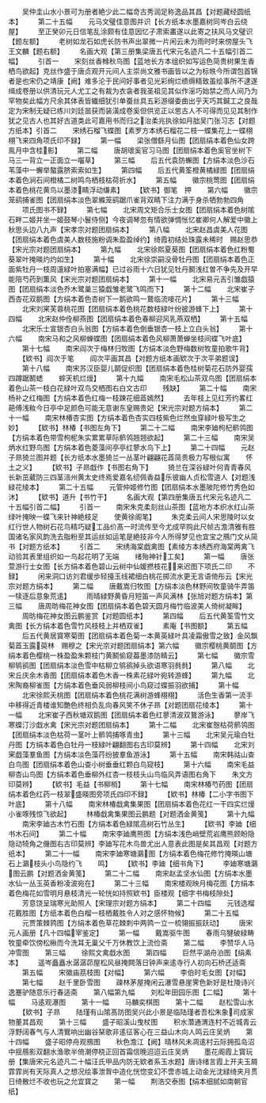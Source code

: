 <!-- { "loadSidebar": true } -->
　　吴仲圭山水小景可为册者絶少此二幅竒古秀润足称逸品其昌【对题藏经圆纸本】
　　第二十五幅
　　元马文璧佳意图并识【长方纸本水墨嘉树同岑白云绕屋】
　　至正癸卯元日信笔乱涂颇有佳意因忆子肃索畵遂以此寄之扶风马文璧识【题左额】
　　老树如龙石如虎长防书声出翠微一片闲云未为雨时时来傍屋头飞王文麟【题右额】
　　名画大观【第三册集梁唐五代宋元名迹凡二十五幅引首二幅】
　　引首一
　　宋刻丝香橼秋鸟图【蓝地长方本组织如写运色简贵树果生香栖鸟欲起】克丝作盛于唐贞观开元间人主崇尚文雅书画皆以之为标帙今所谓包首锦者是也宋仍之靖康【阙】难多沦于民间好事者见光彩绚烂缋缛精致虽绘事所不逮遂缉成卷册以供清玩元人尤工之有裁为衣衾者我圣祖见其似作滛巧始禁之而人间乃为罕物矣此幅方尺余其体表皆纎细犹引单蚕丝具五彩游缀委曲出乎天巧其鍼工之良哉定为宋制无疑已练川刘廷噐获而装潢成卷奚但供览正以思古人不可得而见见其制作犹之见古人也其好古道类此可嘉用书而归之治柔兆执徐如月朏吴门张习志【对题方纸本】引首二
　　宋绣石榴飞蝶图【素罗方本绣石榴花二枝一蝶集花上一蝶栩栩飞来四角项氏印不録】
　　第一幅
　　梁张僧繇月仙图【团扇绢本着色仙女跨鳯月中含桂影】
　　第二幅
　　唐胡瓌奚官习马图【团扇绢本着色奚官坐树下马三一背立一正面立一囓草】
　　第三幅
　　后五代袁防蠏图【方绢本淡色沙石苇藻中一蠏举螯露脐索索如生】
　　第四幅
　　后五代黄筌橙黄橘緑图【团扇绢本着色涧石间橙橘二树鸣鸟栖枝枯荷折水】
　　第五幅
　　徽宗桃莺图【团扇绢本着色桃花黄鸟以墨漆睛浮动缣素】
　　【欵书】御笔　押
　　第六幅
　　徽宗笼鹞捕雀图【团扇绢本淡色翠縧笼鹞踞爪雀背双睛下注力满于身杀牺勃勃四角
　　项氏图书不録】
　　第七幅
　　北宋周文矩合乐士女图【团扇绢本着色树隂石畔二姬并坐一姬鼓琴小鬟侍侧】今夜调琴忽有情欲弹惆怅忆崔卿何人解爱中徽上秋思头边八九声【宋孝宗对题团扇绢本】
　　第八幅
　　北宋赵昌虞美人花图【团扇绢本着色虞美人数枝施粉调朱盈盈绰约】绮霞初结处珠露未稀时　赐赵思恭【宋光宗对题团扇绢本】
　　第九幅
　　北宋徐熙夏葵图【团扇绢本着色红粉蜀葵翠叶掩暎灼灼如生】
　　第十幅
　　北宋徐崇嗣没骨牡丹图【团扇绢本着色正面紫牡丹一枝周邅緑叶拍塞满幅】已过谷雨十六日犹见牡丹鬭浅红曽不争先及开早能陪芍药到薫风【宋光宗对题团扇绢本】
　　第十一幅
　　北宋易元吉引雏戯猿图【团扇绢本淡色乔木鹭巢三猿戯雏老鹭飞鸣而下】
　　第十二幅
　　北宋崔子西杏花双鹅图【方绢本着色杏树下一鹅欲鸣一鵞临流唼花片】
　　第十三幅
　　北宋刘宷芙蓉桃花图【团扇绢本着色桃花数枝緑叶纷披游蜂下上】
　　第十四幅
　　北宋赵仲佺柳燕图【团扇绢本着色春柳迎风乳燕双栖】
　　第十五幅
　　北宋乐士宣银杏白头翁图【方绢本着色倒垂银杏一枝上立白头翁】
　　第十六幅
　　南宋马和之风柳蝉蝶图【团扇绢本着色风柳萧萧蝉坐枝间蝶飞叶底】
　　第十七幅
　　南宋阎次于梅林归牧图【方绢本淡色野梅数树牧童拍歌牛背】
　　【欵书】阎次于笔
　　阎次平画其昌【对题方纸本画欵次于次平弟题误】
　　第十八幅
　　南宋苏汉臣婴儿鬬促织图【团扇绢本着色桂树菊花石防外婴孺四蹲踞鬭蟋
　　蟀天机烂熳】
　　第十九幅
　　南宋毛松山茶双鸟图【团扇绢本着色山茶一枝白花緑叶双鸟交栖图右白文古印
　　残缺】
　　第二十幅
　　南宋杨补之红梅图【方绢本着色红梅一枝踈花细蕋嫣然】
　　去年枝上见红芳约畧红葩傅浅籹今日亭中足颜色可能无意谢东皇赐贵妃【宋光宗对题方绢本】
　　第二十一幅
　　南宋林椿杏实图【方绢本着色杏实四枝紫色烂然虫穿緑叶极写生之妙】
　　【欵书】林椿【书图左角下】
　　第二十二幅
　　南宋李廸枸杞鹡鸰图【方绢本着色带雪枸柅朱实累累草际鹡鸰翘翘欲起】
　　第二十三幅
　　南宋吴炳水红野鸟图【方绢本着色菱藻间亭亭红蓼水鸟下上】
　　第二十四幅
　　元赵子昻猗兰图并题【长方纸本水墨猗兰一丛茎叶翩翩花蕋简贵极力写根似寓
　　怀土之义】
　　【欵书】子昻戱作【书图右角下】
　　猗兰在深谷緑叶何青青春风长新茁葳防三四茎涪州黄太史终焉爱嘉名纫佩香益乐彼幽人贞松雪道人【对题浅緑花绫本】
　　第二十五幅
　　元管仲姬修竹图【团扇绢本水墨陂陀修竹秀色如沐】
　　【欵书】道升【书竹干】
　　名画大观【第四册集唐五代宋元名迹凡二十五幅引首二幅】
　　引首一
　　南宋朱克柔刻丝山茶图【蓝地方本织水红山茶绿叶掩映一蝶飞来针神絶枝足
　　使黄徐阁笔】
　　朱克柔云间人宋思陵时以女红行世人物树石花鸟精巧疑工品价髙一时流传至今尤成罕购此尺帧古澹清雅有胜国诸名家风韵洗去脂粉至其运丝如运笔是絶技非今人所得梦见也宜宝之鴈门文从简书【对题方纸本】
　　引首二
　　宋绣海棠戯禽图【素绫方本绣西府海棠两禽飞动验其表里组织如一鸟起花明了无端
　　绪殆神针工矣】
　　第一幅
　　唐张萱游行士女图【长方绢本着色碧山云树中仙媛撚枝花来迟图下项氏二印
　　不録】
　　闲来洞口访刘君缓歩轻擡玉线裙细白桃花掷流水更无言语倚彤云【宋光宗对题方绢本】
　　第二幅
　　唐戴嵩归牧图【方绢本淡色林野间牧童骑牛弄笛一犊逐后意象荒逺】
　　雨晴緑野黄昏月短笛一声风满林【张旭对题方绢本】第三幅
　　唐周昉梅花神女图【团扇绢本着色碧天圆月梅竹临波美人倚树凝眸】
　　周昉梅花神女图云鹏鉴赏【对题圆纸本】
　　第四幅
　　后五代黄筌雪竹文禽图【长方绢本着色雪竹风枝枝上并栖双雀】
　　素庵【书图额】
　　第五幅
　　后五代黄居寳寒菊图【团扇绢本着色菊一本黄英緑叶具凌霜傲雪之致】金风飘菊蕋玉露萸林　赐穆之【宋光宗对题团扇绢本】第六幅
　　徽宗樱桃黄鬬图【方绢本着色樱桃一株盈盈朱颗枝门黄鬭偷窥葢墨漆防睛云】
　　第七幅
　　徽宗雪柳鸲鹆图【团扇绢本淡色雪中枯柳立鸲鹆掉头欲语寒羽毵毵】
　　第八幅
　　北宋丘庆余木香图【团扇绢本着色木香一株素花緑叶宛转游蜂】
　　第九幅
　　北宋陶裔柳雀图【方绢本着色垂风弱柳枝间小鸟窥过蝶振羽欲捕】
　　第十幅
　　北宋徐熙夭桃图【团扇绢本着色桃花满树游蜂栩栩】
　　活色生香第一流手中移得近青楼谁知艶色终相负乱向春风笑不休子昻【对题团扇花绫本】
　　第十一幅
　　北宋崔子西秋塘双鹅图【团扇绢本着色红蓼清波双鵞游泳】
　　蓼岸飞寒蝶汀沙戱水禽【宋光宗对题团扇绢本】
　　第十二幅
　　北宋崔慤枯荷鹡鸰图【团扇绢本淡色枯荷一茎叶上鹡鸰捕啄青虫】
　　第十三幅
　　北宋吴元瑜白牡丹图【方绢本着色白牡丹一枝緑叶翩翻图右古印莫辨】
　　第十四幅
　　北宋刘宷戯藻羣鱼图【方绢本淡色藻荇纷披羣鱼游泳】
　　第十五幅
　　南宋韩祜山查白鸟图【团扇绢本着色山查小树垂垂红颗白鸟窥枝】
　　第十六幅
　　南宋毛益柳杏山鸟图【方绢本着色垂柳外红杏一枝枝头山鸟临风弄语图右角下
　　朱文方印莫辨】
　　【欵书】毛益【书柳梢】
　　第十七幅
　　南宋林椿芍药图【团扇绢本着色红药一枝翠盛暎图旁项氏四印不録】
　　【欵书】林椿【二小字书图下叶底】
　　第十八幅
　　南宋林椿戱禽集果图【团扇绢本着色花红一干四实烂熳小雀啄残惊飞欲起】
　　林椿戱禽集果图云鹏题【对题洒金黄笺】
　　第十九幅
　　南宋李廸古木竹石图【方绢本着色緑隂高树石竹丛生】
　　【欵书】李廸【细书木石间】
　　第二十幅
　　南宋李廸鹰熊图【方绢本浅色峭壁荒岩鹰熊顾盼隐隐动犄角之僟图右古印莫辨】李廸写花木鸟兽尤出人意表此图是矣其昌观【对题方纸本】
　　第二十一幅
　　南宋李廸寒塘鸂图【方绢本着色梅花修竹掩暎山塘石上鸂枝头小鸟隐约飞
　　鸣】
　　【欵书】李廸【细书角下】
　　李廸寒塘鸂图云鹏【对题洒金黄笺】
　　第二十二幅
　　南宋赵孟坚水仙图【方绢本水墨水仙一丛玉英香粉凌波宛在】
　　第二十三幅
　　南宋楼观映月梅花图【方绢本着色梅花如雪明月悬枝清光一轮恍如持照欵书】臣楼观【细字书梅枝隙处】
　　芳意饶呈瑞寒光助照人【宋理宗对题方绢本】
　　第二十四幅
　　元钱选榴花戴胜图【方纸本着色白榴一枝栖戴胜令人对之感怀物候】
　　第二十五幅
　　元贾策棘鹑图【方绢本着色草花棘刺中两鹑一立一梳翎振振跃动】
　　唐宋元人画册【凡十四幅宰鉴定】
　　第一幅
　　戴嵩驱牛图
　　春雨乌犍破緑畴牧童牵饮傍松楸而今洗耳无巢父千万休教饮上流俭斋
　　第二幅
　　李赞华人马冲雪图
　　第三幅
　　徐熙文禽戱水图
　　第四幅
　　巨然平湖舟泊图【绢素本】
　　遥岑矗矗水潺潺茆屋松风昼掩闗落日钟声来逺寺行人初向石桥还适斋
　　第五幅
　　宋徽庙茘枝图【对幅】
　　第六幅
　　李伯时毛女图【对幅】
　　第七幅
　　赵千里卧雪图
　　疎林茅屋掩闲云瀑雪悬崖霁色新好是杜陵诗兴逸蹇驴随意乐行春适斋
　　第八幅第九幅
　　刘松年田园乐图【二幅】
　　第十幅
　　马逺观瀑图
　　第十一幅
　　马麟奕棋图
　　第十二幅
　　赵松雪山水
　　【欵书】子昻
　　陆瑾有山隂髙防图吴兴此小景是临陆瑾者吾松朱象司成家物董其昌观
　　第十三幅
　　盛子昭溪山曳杖图
　　积水濳通渭连村不近城青云浮野阔春气与人清鸎响出幽谷琹歌非逺征客心在三益山木向人鸣云庄吴炳
　　第十四幅
　　盛子昭停舟观鴈图
　　秋色澹江【阙】晴林风未凋逺村云际拥孤岛沼中揺鴈影双翻水渔歌半倚潮停桡正回首霜信晚迢迢云庄吴炳
　　墨花阁霞上寳玩册【集唐宋元名迹凡二十幅汪氏甲品内防无欵者系玉水题】唐诗绪言霞上开夫玉屑霏霏尚有天际真人之想况绘事泄胷中造化恍惚变幻不啻赤城上动金光沈緑绮夹月贯日绮散烂不收也玩之允宜寳之
　　第一幅
　　荆浩交泰图【绢本细腻如南朝官纸】
